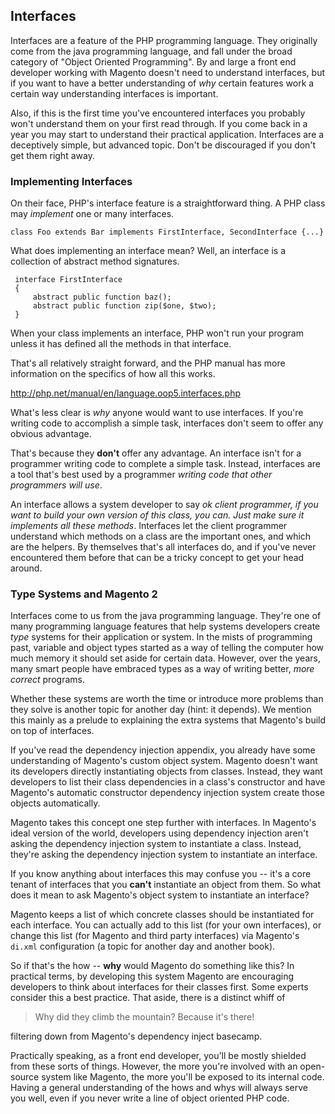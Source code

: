 ## Interfaces
	
Interfaces are a feature of the PHP programming language.  They originally come from the java programming language, and fall under the broad category of "Object Oriented Programming".  By and large a front end developer working with Magento doesn't need to understand interfaces, but if you want to have a better understanding of *why* certain features work a certain way understanding interfaces is important.  

Also, if this is the first time you've encountered interfaces you probably won't understand them on your first read through.  If you come back in a year you may start to understand their practical application.  Interfaces are a deceptively simple, but advanced topic. Don't be discouraged if you don't get them right away.

### Implementing Interfaces

On their face, PHP's interface feature is a straightforward thing.  A PHP class may *implement* one or many interfaces.

    class Foo extends Bar implements FirstInterface, SecondInterface {...}
 
What does implementing an interface mean?  Well, an interface is a collection of abstract method signatures.
 
     interface FirstInterface
     {
         abstract public function baz();
         abstract public function zip($one, $two);
     }
 
When your class implements an interface, PHP won't run your program unless it has defined all the methods in that interface.  
 
That's all relatively straight forward, and the PHP manual has more information on the specifics of how all this works.

http://php.net/manual/en/language.oop5.interfaces.php
 
What's less clear is *why* anyone would want to use interfaces.  If you're writing code to accomplish a simple task, interfaces don't seem to offer any obvious advantage.  
 
That's because they **don't** offer any advantage. An interface isn't for a programmer writing code to complete a simple task.  Instead, interfaces are a tool that's best used by a programmer *writing code that other programmers will use*.  

An interface allows a system developer to say *ok client programmer, if you want to build your own version of this class, you can.  Just make sure it implements all these methods*.  Interfaces let the client programmer understand which methods on a class are the important ones, and which are the helpers.  By themselves that's all interfaces do, and if you've never encountered them before that can be a tricky concept to get your head around.
 
### Type Systems and Magento 2

Interfaces come to us from the java programming language.  They're one of many programming language features that help systems developers create *type* systems for their application or system.  In the mists of programming past, variable and object types started as a way of telling the computer how much memory it should set aside for certain data.  However, over the years, many smart people have embraced types as a way of writing better, *more correct* programs.  

Whether these systems are worth the time or introduce more problems than they solve is another topic for another day (hint: it depends).  We mention this mainly as a prelude to explaining the extra systems that Magento's build on top of interfaces.

If you've read the dependency injection appendix, you already have some understanding of Magento's custom object system.  Magento doesn't want its developers directly instantiating objects from classes. Instead, they want developers to list their class dependencies in a class's constructor and have Magento's automatic constructor dependency injection system create those objects automatically.

Magento takes this concept one step further with interfaces.  In Magento's ideal version of the world, developers using dependency injection aren't asking the dependency injection system to instantiate a class.  Instead, they're asking the dependency injection system to instantiate an interface.

If you know anything about interfaces this may confuse you -- it's a core tenant of interfaces that you **can't** instantiate an object from them.   So what does it mean to ask Magento's object system to instantiate an interface?  

Magento keeps a list of which concrete classes should be instantiated for each interface.  You can actually add to this list (for your own interfaces), or change this list (for Magento and third party interfaces) via Magento's `di.xml` configuration (a topic for another day and another book).

So if that's the how --  **why** would Magento do something like this?  In practical terms, by developing this system Magento are encouraging developers to think about interfaces for their classes first. Some experts consider this a best practice.  That aside, there is a distinct whiff of 

> Why did they climb the mountain?  Because it's there! 

filtering down from Magento's dependency inject basecamp.

Practically speaking, as a front end developer, you'll be mostly shielded from these sorts of things.  However, the more you're involved with an open-source system like Magento, the more you'll be exposed to its internal code.  Having a general understanding of the hows and whys will always serve you well, even if you never write a line of object oriented PHP code. 